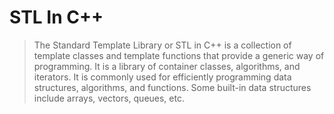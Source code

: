 # STL In C++

> The Standard Template Library or STL in C++ is a collection of template classes and template functions that provide a generic way of programming. It is a library of container classes, algorithms, and iterators.
> It is commonly used for efficiently programming data structures, algorithms, and functions. Some built-in data structures include arrays, vectors, queues, etc.
